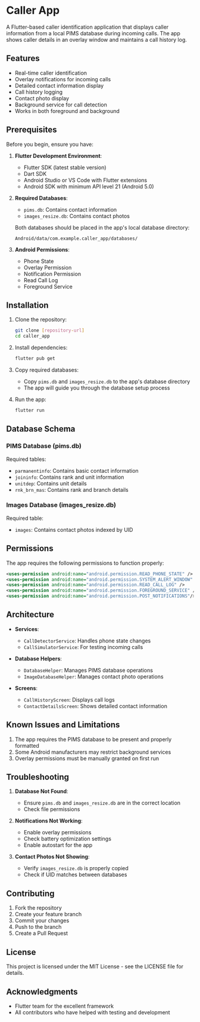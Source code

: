 # Caller App

A Flutter-based caller identification application that displays caller information from a local PIMS database during incoming calls. The app shows caller details in an overlay window and maintains a call history log.

## Features

- Real-time caller identification
- Overlay notifications for incoming calls
- Detailed contact information display
- Call history logging
- Contact photo display
- Background service for call detection
- Works in both foreground and background

## Prerequisites

Before you begin, ensure you have:

1. **Flutter Development Environment**:
   - Flutter SDK (latest stable version)
   - Dart SDK
   - Android Studio or VS Code with Flutter extensions
   - Android SDK with minimum API level 21 (Android 5.0)

2. **Required Databases**:
   - `pims.db`: Contains contact information
   - `images_resize.db`: Contains contact photos
   
   Both databases should be placed in the app's local database directory:
   ```
   Android/data/com.example.caller_app/databases/
   ```

3. **Android Permissions**:
   - Phone State
   - Overlay Permission
   - Notification Permission
   - Read Call Log
   - Foreground Service

## Installation

1. Clone the repository:
   ```bash
   git clone [repository-url]
   cd caller_app
   ```

2. Install dependencies:
   ```bash
   flutter pub get
   ```

3. Copy required databases:
   - Copy `pims.db` and `images_resize.db` to the app's database directory
   - The app will guide you through the database setup process

4. Run the app:
   ```bash
   flutter run
   ```

## Database Schema

### PIMS Database (pims.db)
Required tables:
- `parmanentinfo`: Contains basic contact information
- `joininfo`: Contains rank and unit information
- `unitdep`: Contains unit details
- `rnk_brn_mas`: Contains rank and branch details

### Images Database (images_resize.db)
Required table:
- `images`: Contains contact photos indexed by UID

## Permissions

The app requires the following permissions to function properly:

```xml
<uses-permission android:name="android.permission.READ_PHONE_STATE" />
<uses-permission android:name="android.permission.SYSTEM_ALERT_WINDOW" />
<uses-permission android:name="android.permission.READ_CALL_LOG" />
<uses-permission android:name="android.permission.FOREGROUND_SERVICE" />
<uses-permission android:name="android.permission.POST_NOTIFICATIONS"/>
```

## Architecture

- **Services**:
  - `CallDetectorService`: Handles phone state changes
  - `CallSimulatorService`: For testing incoming calls
  
- **Database Helpers**:
  - `DatabaseHelper`: Manages PIMS database operations
  - `ImageDatabaseHelper`: Manages contact photo operations

- **Screens**:
  - `CallHistoryScreen`: Displays call logs
  - `ContactDetailsScreen`: Shows detailed contact information

## Known Issues and Limitations

1. The app requires the PIMS database to be present and properly formatted
2. Some Android manufacturers may restrict background services
3. Overlay permissions must be manually granted on first run

## Troubleshooting

1. **Database Not Found**:
   - Ensure `pims.db` and `images_resize.db` are in the correct location
   - Check file permissions

2. **Notifications Not Working**:
   - Enable overlay permissions
   - Check battery optimization settings
   - Enable autostart for the app

3. **Contact Photos Not Showing**:
   - Verify `images_resize.db` is properly copied
   - Check if UID matches between databases

## Contributing

1. Fork the repository
2. Create your feature branch
3. Commit your changes
4. Push to the branch
5. Create a Pull Request

## License

This project is licensed under the MIT License - see the LICENSE file for details.

## Acknowledgments

- Flutter team for the excellent framework
- All contributors who have helped with testing and development
